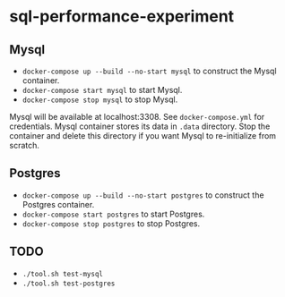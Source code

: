 # sql-performance-experiment

## Mysql

* `docker-compose up --build --no-start mysql` to construct the Mysql container.
* `docker-compose start mysql` to start Mysql.
* `docker-compose stop mysql` to stop Mysql.

Mysql will be available at localhost:3308. See `docker-compose.yml` for credentials. Mysql container stores its data in `.data` directory. Stop the container and delete this directory if you want Mysql to re-initialize from scratch.

## Postgres

* `docker-compose up --build --no-start postgres` to construct the Postgres container.
* `docker-compose start postgres` to start Postgres.
* `docker-compose stop postgres` to stop Postgres.

## TODO

* `./tool.sh test-mysql`
* `./tool.sh test-postgres`
